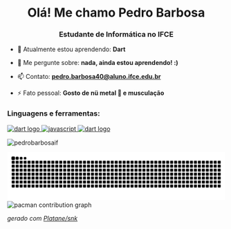 <h1 align="center">Olá! Me chamo Pedro Barbosa</h1>
<h3 align="center">Estudante de Informática no IFCE</h3>


- 🌱 Atualmente estou aprendendo: **Dart**

- 💬 Me pergunte sobre: **nada, ainda estou aprendendo! :)**

- 📫 Contato: **pedro.barbosa40@aluno.ifce.edu.br**

- ⚡ Fato pessoal: **Gosto de nü metal 🤘 e musculação**



<h3 align="left">Linguagens e ferramentas:</h3>
<p align="left"> 
  <a href="https://dart.dev" target="_blank" rel="noreferrer"> 
    <img src="https://cdn.jsdelivr.net/gh/devicons/devicon/icons/dart/dart-original.svg" alt="dart logo" width="40" height="40"/> </a> 
  
  <a href="https://developer.apple.com/swift" target="_blank" rel="noreferrer"> 
    <img src="https://cdn.jsdelivr.net/gh/devicons/devicon/icons/swift/swift-original.svg" alt="javascript" width="40" height="40"/> </a>
  
  <a href="https://code.visualstudio.com" target="_blank" rel="noreferrer"> 
    <img src="https://cdn.jsdelivr.net/gh/devicons/devicon/icons/vscode/vscode-original.svg" alt="dart logo" width="40" height="40"/> </a> 
</p>

<p><img align="center" src="https://github-readme-streak-stats.herokuapp.com/?user=pedrobarbosaif&theme=dark" alt="pedrobarbosaif" /></p>




<picture>
  <source media="(prefers-color-scheme: dark)" srcset="https://raw.githubusercontent.com/PedroBarbosaIF/PedroBarbosaIF/output/github-contribution-grid-snake-dark.svg">
  <img alt="github contribution grid snake animation" src="https://raw.githubusercontent.com/PedroBarbosaIF/PedroBarbosaIF/output/github-contribution-grid-snake-dark.svg">
</picture>

<picture>
  <source media="(prefers-color-scheme: dark)" srcset="https://raw.githubusercontent.com/PedroBarbosaIF/PedroBarbosaIF/output/pacman-contribution-graph-dark.svg">
  <source media="(prefers-color-scheme: light)" srcset="https://raw.githubusercontent.com/PedroBarbosaIF/PedroBarbosaIF/output/pacman-contribution-graph.svg">
  <img alt="pacman contribution graph" src="https://raw.githubusercontent.com/PedroBarbosaIF/PedroBarbosaIF/output/pacman-contribution-graph.svg">
</picture>

_gerado com [Platane/snk](https://github.com/Platane/snk)_


